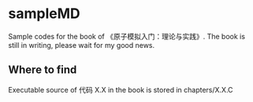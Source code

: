 # sampleMD
Sample codes for the book of 《原子模拟入门：理论与实践》. The book is still in writing, please wait for my good news. 


## Where to find
Executable source of 代码 X.X in the book is stored in chapters/X.X.C
